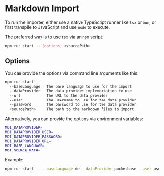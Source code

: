 # Markdown Import

To run the importer, either use a native TypeScript runner like `tsx` or `bun`, or first transpile to JavaScript and use `node` to execute.

The preferred way is to use `tsx` via an `npm` script:

```sh
npm run start -- [options] <sourcePath>
```

## Options

You can provide the options via command line arguments like this:

```sh
npm run start --
  --baseLanguage   The base language to use for the import
  --dataProvider   The data provider implementation to use
  --url            The URL to the data provider
  --user           The username to use for the data provider
  --password       The password to use for the data provider
  <sourcePath>     The path to the markdown files to import
```

Alternatively, you can provide the options via environment variables:

```sh
MDI_DATAPROVIDER=
MDI_DATAPROVIDER_USER=
MDI_DATAPROVIDER_PASSWORD=
MDI_DATAPROVIDER_URL=
MDI_BASE_LANGUAGE=
MDI_SOURCE_PATH=
```

Example:

```sh
npm run start -- --baseLanguage de --dataProvider pocketbase --user user --password password --url http://localhost:8080 ./testfiles
```
